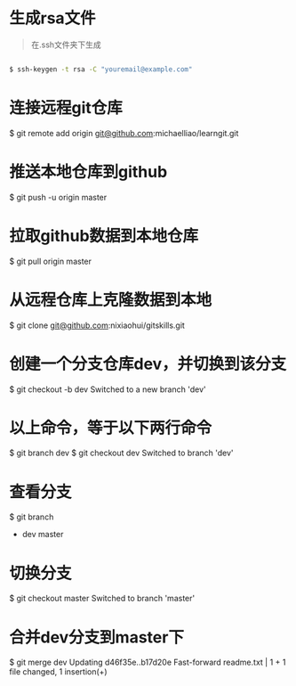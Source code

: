 # 生成rsa文件
> 在.ssh文件夹下生成
``` sh

$ ssh-keygen -t rsa -C "youremail@example.com"

```

# 连接远程git仓库
$ git remote add origin git@github.com:michaelliao/learngit.git

# 推送本地仓库到github
$ git push -u origin master

# 拉取github数据到本地仓库
$ git pull origin master

# 从远程仓库上克隆数据到本地
$ git clone git@github.com:nixiaohui/gitskills.git


# 创建一个分支仓库dev，并切换到该分支
$ git checkout -b dev
Switched to a new branch 'dev'

# 以上命令，等于以下两行命令
$ git branch dev
$ git checkout dev
Switched to branch 'dev'

# 查看分支
$ git branch
* dev
  master

# 切换分支
$ git checkout master
Switched to branch 'master'

# 合并dev分支到master下
$ git merge dev
Updating d46f35e..b17d20e
Fast-forward
 readme.txt | 1 +
  1 file changed, 1 insertion(+)


